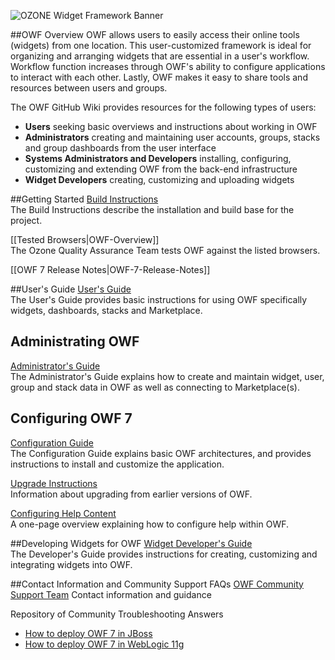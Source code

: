 ![OZONE Widget Framework Banner](https://github.com/ozoneplatform/owf/wiki/OWFImages/OWF7/OZONE_widget_framework_banner.png)

##OWF Overview
OWF allows users to easily access their online tools (widgets) from one location. This user-customized framework is ideal for organizing and arranging widgets that are essential in a user's workflow. Workflow function increases through OWF's ability to configure applications to interact with each other. Lastly, OWF makes it easy to share tools and resources between users and groups.

The OWF GitHub Wiki provides resources for the following types of users:
* **Users** seeking basic overviews and instructions about working in OWF
* **Administrators** creating and maintaining user accounts, groups, stacks and group dashboards from the user interface
* **Systems Administrators and Developers** installing, configuring, customizing and extending OWF from the back-end infrastructure
* **Widget Developers** creating, customizing and uploading widgets  

 
##Getting Started
[Build Instructions](https://github.com/ozoneplatform/owf/wiki/Build-Instructions-Home)<br>
The Build Instructions describe the installation and build base for the project.

[[Tested Browsers|OWF-Overview]]<br>
The Ozone Quality Assurance Team tests OWF against the listed browsers.

[[OWF 7 Release Notes|OWF-7-Release-Notes]]

##User's Guide
[User's Guide](https://github.com/ozoneplatform/owf/wiki/User's-Guide-Home)<br> 
The User's Guide provides basic instructions for using OWF specifically widgets, dashboards, stacks and Marketplace. 

## Administrating OWF
[Administrator's Guide](https://github.com/ozoneplatform/owf/wiki/Administrator's-Guide-Home)<br>
The Administrator's Guide explains how to create and maintain widget, user, group and stack data in OWF as well as connecting to Marketplace(s).

## Configuring OWF 7
[Configuration Guide](https://github.com/ozoneplatform/owf/wiki/Configuration-Guide-Home)<br>
The Configuration Guide explains basic OWF architectures, and provides instructions to install and customize the application.

[Upgrade Instructions](https://github.com/ozoneplatform/owf/wiki/Upgrade-Instructions-Home)<br>
Information about upgrading from earlier versions of OWF. 

[Configuring Help Content](https://github.com/ozoneplatform/owf/wiki/OWF-7-Instructions-for-Configuring-Help-Content)<br>
A one-page overview explaining how to configure help within OWF. 

##Developing Widgets for OWF
[Widget Developer's Guide](https://github.com/ozoneplatform/owf/wiki/Widget-Developer's-Guide-Home)<br>
The Developer's Guide provides instructions for creating, customizing and integrating widgets into OWF. 

##Contact Information and Community Support FAQs
[OWF Community Support Team](https://github.com/ozoneplatform/owf/wiki/Support-Guidance)
Contact information and guidance

Repository of Community Troubleshooting Answers 

* [How to deploy OWF 7 in JBoss](https://github.com/ozoneplatform/owf/wiki/Running-OWF-in-JBoss)
* [How to deploy OWF 7 in WebLogic 11g](https://github.com/ozoneplatform/owf/wiki/Deploy-OWF-7-in-WebLogic-11g)
